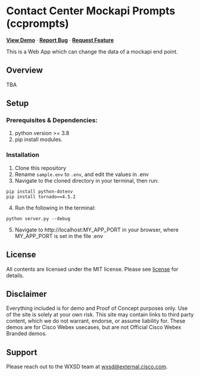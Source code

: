 # Contact Center Mockapi Prompts (ccprompts)
<a href="https://ccprompts.wbx.ninja/"><strong>View Demo</strong></a>
·
<a href="https://github.com/WXSD-Sales/ccprompts/issues"><strong>Report Bug</strong></a>
·
<a href="https://github.com/WXSD-Sales/ccprompts/issues"><strong>Request Feature</strong></a>

This is a Web App which can change the data of a mockapi end point.

 
 
## Overview
TBA

## Setup

### Prerequisites & Dependencies: 
1. python version >= 3.8
2. pip install modules.


### Installation
1. Clone this repository
2. Rename ```sample.env``` to ```.env```, and edit the values in .env
3. Navigate to the cloned directory in your terminal, then run:
```
pip install python-dotenv
pip install tornado==4.5.2
```
4. Run the following in the terminal:
```
python server.py --debug
```
5. Navigate to http://localhost:MY_APP_PORT in your browser, where MY_APP_PORT is set in the file .env

## License
All contents are licensed under the MIT license. Please see [license](LICENSE) for details.


## Disclaimer
<!-- Keep the following here -->  
 Everything included is for demo and Proof of Concept purposes only. Use of the site is solely at your own risk. This site may contain links to third party content, which we do not warrant, endorse, or assume liability for. These demos are for Cisco Webex usecases, but are not Official Cisco Webex Branded demos.

## Support

Please reach out to the WXSD team at [wxsd@external.cisco.com](mailto:wxsd@external.cisco.com?cc=<your_cec>@cisco.com&subject=RepoName).
